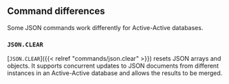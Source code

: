 ## Command differences

Some JSON commands work differently for Active-Active databases.

### `JSON.CLEAR`

[`JSON.CLEAR`]({{< relref "commands/json.clear" >}}) resets JSON arrays and objects. It supports concurrent updates to JSON documents from different instances in an Active-Active database and allows the results to be merged.
